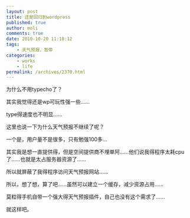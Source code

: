 ```yaml
---
layout: post
title: 还是回归到wordpress
published: true
author: moli
comments: true
date: 2010-10-20 11:10:12
tags:
    - 天气预报，暂停
categories:
    - works
    - life
permalink: /archives/2370.html
---
```

为什么不用typecho了？
  
其实我觉得还是wp可玩性强一些……
  
type得速度也不明显……
  
这里也说一下为什么天气预报不继续了呢？
  
一个是，用户量不是很多，只有勉强100多…
  
其实我是想一直提供得，但是空间提供商不埋单阿……他们说我得程序太耗cpu了……也就是太占服务器资源了……
  
所以就屏蔽了我得程序访问天气预报网站……
  
所以，想了想，算了吧……虽然可以建立一个缓存，减少资源占用……
  
莫粒得手机自带一个强大得天气预报插件，自己也没有这个需求了……
  
就这样吧。